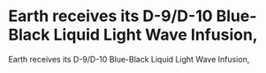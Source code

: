 # Earth receives its D-9/D-10 Blue-Black Liquid Light Wave Infusion,

Earth receives its D-9/D-10 Blue-Black Liquid Light Wave Infusion,